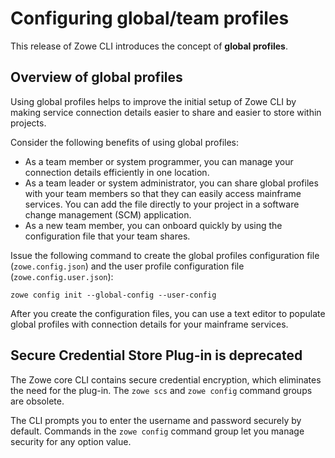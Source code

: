 # Configuring global/team profiles

This release of Zowe CLI introduces the concept of **global profiles**.

## Overview of global profiles

Using global profiles helps to improve the initial setup of Zowe CLI by making service connection details easier to share and easier to store within projects.

Consider the following benefits of using global profiles:

*   As a team member or system programmer, you can manage your connection details efficiently in one location.
*   As a team leader or system administrator, you can share global profiles with your team members so that they can easily access mainframe services. You can add the file directly to your project in a software change management (SCM) application.
*   As a new team member, you can onboard quickly by using the configuration file that your team shares.

Issue the following command to create the global profiles configuration file (`zowe.config.json`) and the user profile configuration file (`zowe.config.user.json`):

```
zowe config init --global-config --user-config
```

After you create the configuration files, you can use a text editor to populate global profiles with connection details for your mainframe services.

## Secure Credential Store Plug-in is deprecated

The Zowe core CLI contains secure credential encryption, which eliminates the need for the plug-in. The `zowe scs` and `zowe config` command groups are obsolete.

The CLI prompts you to enter the username and password securely by default. Commands in the `zowe config` command group let you manage security for any option value.